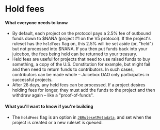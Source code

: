 # Hold fees

#### What everyone needs to know

* By default, each project on the protocol pays a 2.5% fee of outbound funds down to $NANA (project #1 on the V5 protocol). If the project's ruleset has the `holdFees` flag on, this 2.5% will be set aside (or, "held") but not processed into $NANA. If you then put funds back into your juicebox, the fees being held can be returned to your treasury.
* Held fees are useful for projects that need to use raised funds to buy something, a copy of the U.S. Constitution for example, but might fail and then need to return funds to contributors. In such cases, contributors can be made whole – Juicebox DAO only participates in successful projects. 
* After 28 days, any held fees can be processed. If a project desires holding fees for longer, they must add the funds to the project and then withdraw again – like a "proof-of-funds".

#### What you'll want to know if you're building

* The `holdFees` flag is an option in [`JBRulesetMetadata`](/docs/dev/v5/api/core/structs/JBRulesetMetadata.md), and set when the project is created or a new ruleset is queued. 
